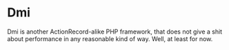 # Dmi
Dmi is another ActionRecord-alike PHP framework, that does not give a shit about performance in any reasonable kind of way. Well, at least for now.
